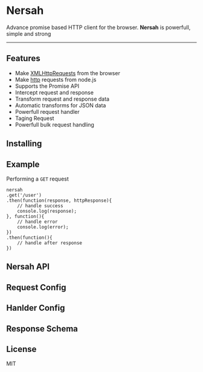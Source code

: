 
Nersah
===================
Advance promise based HTTP client for the browser.
**Nersah** is powerfull, simple and strong


----------
## Features

- Make [XMLHttpRequests](https://developer.mozilla.org/en-US/docs/Web/API/XMLHttpRequest) from the browser
- Make [http](http://nodejs.org/api/http.html) requests from node.js
- Supports the Promise API
- Intercept request and response
- Transform request and response data
- Automatic transforms for JSON data
- Powerfull request handler
- Taging Request
- Powerfull bulk request handling

## Installing


## Example
Performing a `GET` request

    nersah
	.get('/user')
	.then(function(response, httpResponse){
        // handle success
		console.log(response);
	}, function(){
        // handle error
        console.log(error);
	})
	.then(function(){
		// handle after response
	})




## Nersah API





## Request Config



## Hanlder Config



## Response Schema




## License

MIT